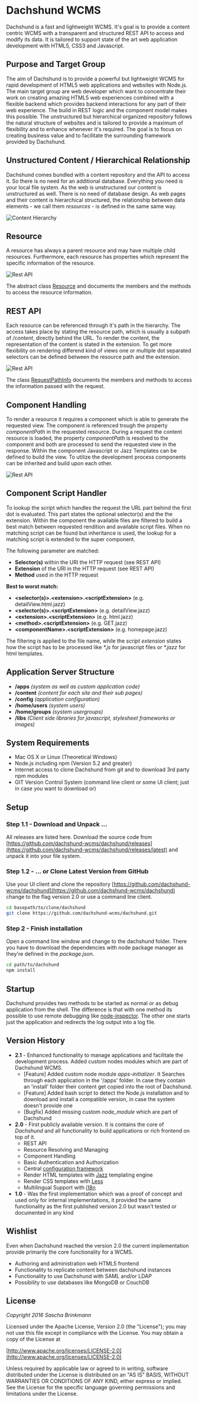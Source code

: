 # Dachshund WCMS
Dachshund is a fast and lightweight WCMS. It's goal is to provide a content centric WCMS with a transparent and structured REST API to access and modify its data. It is tailored to support state of the art web application development with HTML5, CSS3 and Javascript.

## Purpose and Target Group
The aim of Dachshund is to provide a powerful but lightweight WCMS for rapid development of HTML5 web applications and websites with Node.js. The main target group are web developer which want to concentrate their work on creating amazing HTML5 web experiences combined with a flexible backend which provides backend interactions for any part of their web experience. The build in REST logic and the component model makes this possible. The unstructured but hierarchical organized repository follows the natural structure of websites and is tailored to provide a maximum of flexibility and to enhance whenever it's required. The goal is to focus on creating business value and to facilitate the surrounding framework provided by Dachshund. 

## Unstructured Content / Hierarchical Relationship
Dachshund comes bundled with a content repository and the API to access it. So there is no need for an additional database. Everything you need is your local file system. As the web is unstructured our content is unstructured as well. There is no need of database design. As web pages and their content is hierarchical structured, the relationship between data elements - we call them _resources_ - is defined in the same same way.

![Content Hierarchy](http://dachshund-wcms.github.io/tutorials/relationship.svg)

## Resource
A resource has always a parent resource and may have multiple child resources. Furthermore, each resource has properties which represent the specific information of the resource.

![Rest API](http://dachshund-wcms.github.io/tutorials/resource.svg)

The abstract class [Resource](Resource.html) and documents the members and the methods to access the resource information. 

## REST API
Each resource can be referenced through it's path in the hierarchy. The access takes place by stating the resource path, which is usually a subpath of _/content_, directly behind the URL. To render the content, the representation of the content is stated in the extension. To get more flexibility on rendering differend kind of views one or multiple dot separated selectors can be defined between the resource path and the extension. 

![Rest API](http://dachshund-wcms.github.io/tutorials/rest-api.svg)

The class [RequestPathInfo](RequestPathInfo.html) documents the members and methods to access the information passed with the request.

## Component Handling
To render a resource it requires a component which is able to generate the requested view. The component is referenced trough the property _componentPath_ in the requested resource. During a request the content resource is loaded, the property _componentPath_ is resolved to the component and both are processed to send the requested view in the response. Within the component Javascript or Jazz Templates can be defined to build the view. To utilize the development process components can be inherited and build upon each other.

![Rest API](http://dachshund-wcms.github.io/tutorials/component-handling.svg)

## Component Script Handler
To lookup the script which handles the request the URL part behind the first dot is evaluated. This part states the optional selector(s) and the the extension. Within the component the available files are filtered to build a best match between requested rendition and available script files. When no matching script can be found but inheritance is used, the lookup for a matching script is extended to the super component.

The following parameter are matched:
- __Selector(s)__ within the URI the HTTP request (see REST API)
- __Extension__ of the URI in the HTTP request (see REST API)
- __Method__ used in the HTTP request

__Best to worst match:__
- __&lt;selector(s)>.&lt;extension>.&lt;scriptExtension>__ (e.g. detailView.html.jazz)
- __&lt;selector(s)>.&lt;scriptExtension>__ (e.g. detailView.jazz)
- __&lt;extension>.&lt;scriptExtension>__ (e.g. html.jazz)
- __&lt;method>.&lt;scriptExtension>__ (e.g. GET.jazz)
- __&lt;componentName>.&lt;scriptExtension>__ (e.g. homepage.jazz)

The filtering is applied to the file name, while the _script extension_ states how the script has to be processed like _*.js_ for javascript files or _*.jazz_ for html templates.

## Application Server Structure
- __/apps__ _(system as well as custom application code)_
- __/content__ _(content for each site and their sub pages)_
- __/config__ _(application configuration)_
- __/home/users__ _(system users)_
- __/home/groups__ _(system usergroups)_
- __/libs__ _(Client side libraries for javascript, stylesheet frameworks or images)_

## System Requirements
- Mac OS X or Linux (Theoretical Windows)
- Node.js including npm (Version 5.2 and greater)
- Internet access to clone Dachshund from git and to download 3rd party npm modules
- GIT Version Control System (command line client or some UI client; just in case you want to download or)

## Setup

### Step 1.1 - Download and Unpack ...
All releases are listed here. Download the source code from [https://github.com/dachshund-wcms/dachshund/releases](https://github.com/dachshund-wcms/dachshund/releases/latest) and unpack it into your file system.

### Step 1.2 - ... or Clone Latest Version from GitHub
Use your UI client and clone the repository [https://github.com/dachshund-wcms/dachshund](https://github.com/dachshund-wcms/dachshund) change to the flag version 2.0 or use a command line client.

```bash
cd basepath/to/clone/dachshund
git clone https://github.com/dachshund-wcms/dachshund.git
```

### Step 2 - Finish installation
Open a command line window and change to the dachshund folder. There you have to download the dependencies with node package manager as they're defined in the _package.json_.

```bash
cd path/to/dachshund
npm install
```

## Startup
Dachshund provides two methods to be started as normal or as debug application from the shell. The difference is that with one method its possible to use remote debugging like [node-inspector](https://github.com/node-inspector/node-inspector). The other one starts just the application and redirects the log output into a log file.

## Version History
- __2.1__ - Enhanced functionality to manage applications and facilitate the development process. Added custom nodes modules which are part of Dachshund WCMS.
  - [Feature] Added custom node module _apps-initializer_. It Searches through each application in the '/apps' folder. In case they contain an 'install' folder their content get copied into the root of Dachshund. 
  - [Feature] Added bash script to detect the Node.js installation and to download and install a compatible version, in case the system doesn't provide one
  - [Bugfix] Added missing custom _node_module_ which are part of Dachshund 
- __2.0__ - First publicly available version. It is contains the core of _Dachshund_ and all functionality to build applications or rich frontend on top of it.
  - REST API
  - Resource Resolving and Managing
  - Component Handling
  - Basic Authentication and Authorization
  - Central [configuration framework](https://www.npmjs.com/package/config)
  - Render HTML templates with [Jazz](https://github.com/shinetech/jazz) templating engine
  - Render CSS templates with [Less](https://www.npmjs.com/package/less)
  - Multilingual Support with [i18n](https://www.npmjs.com/package/i18n)
- __1.0__ - Was the first implementation which was a proof of concept and used only for internal implementations, it provided the same functionality as the first published version 2.0 but wasn't tested or documented in any kind

## Wishlist
Even when Dachshund reached the version 2.0 the current implementation provide primarily the core functionality for a WCMS. 
- Authoring and administration web HTML5 frontend
- Functionality to replicate content between dachshund instances
- Functionality to use Dachshund with SAML and/or LDAP
- Possibility to use databases like MongoDB or CouchDB

## License
_Copyright 2016 Sascha Brinkmann_

Licensed under the Apache License, Version 2.0 (the "License");
you may not use this file except in compliance with the License.
You may obtain a copy of the License at

   [http://www.apache.org/licenses/LICENSE-2.0](http://www.apache.org/licenses/LICENSE-2.0)

Unless required by applicable law or agreed to in writing, software
distributed under the License is distributed on an "AS IS" BASIS,
WITHOUT WARRANTIES OR CONDITIONS OF ANY KIND, either express or implied.
See the License for the specific language governing permissions and
limitations under the License.